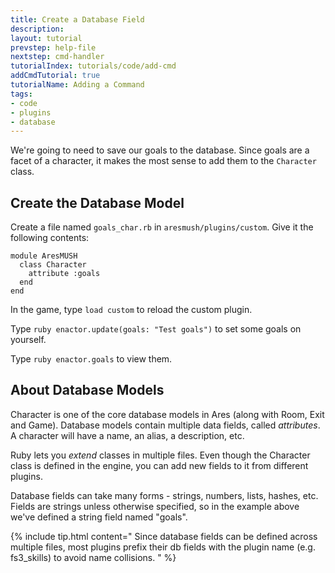 ```yaml
---
title: Create a Database Field
description:
layout: tutorial
prevstep: help-file
nextstep: cmd-handler
tutorialIndex: tutorials/code/add-cmd
addCmdTutorial: true
tutorialName: Adding a Command
tags: 
- code
- plugins
- database
---
```


We're going to need to save our goals to the database.  Since goals are a facet of a character, it makes the most sense to add them to the `Character` class.

## Create the Database Model

Create a file named `goals_char.rb` in `aresmush/plugins/custom`.  Give it the following contents:

    module AresMUSH
      class Character
        attribute :goals
      end
    end

In the game, type `load custom` to reload the custom plugin.

Type `ruby enactor.update(goals: "Test goals")` to set some goals on yourself.

Type `ruby enactor.goals` to view them.

## About Database Models

Character is one of the core database models in Ares (along with Room, Exit and Game).  Database models contain multiple data fields, called *attributes*.  A character will have a name, an alias, a description, etc.

Ruby lets you *extend* classes in multiple files.  Even though the Character class is defined in the engine, you can add new fields to it from different plugins.

Database fields can take many forms - strings, numbers, lists, hashes, etc.  Fields are strings unless otherwise specified, so in the example above we've defined a string field named "goals".

{% include tip.html content=" Since database fields can be defined across multiple files, most plugins prefix their db fields with the plugin name (e.g. fs3_skills) to avoid name collisions.  " %}

